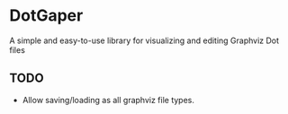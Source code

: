 # DotGaper
A simple and easy-to-use library for visualizing and editing Graphviz Dot
files

## TODO
- Allow saving/loading as all graphviz file types.
